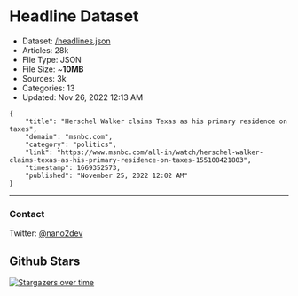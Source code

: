 # Headline Dataset

- Dataset: [/headlines.json](https://raw.githubusercontent.com/fwd/news/master/headlines.json) 
- Articles: 28k
- File Type: JSON
- File Size: ~**10MB**
- Sources: 3k
- Categories: 13
- Updated: Nov 26, 2022 12:13 AM

```
{
    "title": "Herschel Walker claims Texas as his primary residence on taxes",
    "domain": "msnbc.com",
    "category": "politics",
    "link": "https://www.msnbc.com/all-in/watch/herschel-walker-claims-texas-as-his-primary-residence-on-taxes-155108421803",
    "timestamp": 1669352573,
    "published": "November 25, 2022 12:02 AM"
}
```

---

### Contact 

Twitter: [@nano2dev](https://twitter.com/nano2dev)

## Github Stars

[![Stargazers over time](https://starchart.cc/fwd/news.svg)](https://starchart.cc/fwd/news)
